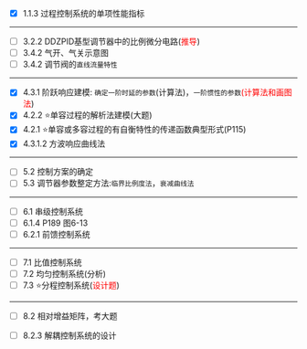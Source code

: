 - [x] 1.1.3 过程控制系统的单项性能指标  

---
- [ ] 3.2.2 DDZPID基型调节器中的比例微分电路(<font color=red>推导</font>)  
- [ ] 3.4.2 气开、气关示意图  
- [ ] 3.4.2 调节阀的`直线流量特性`  

---
- [x] 4.3.1 阶跃响应建模: `确定一阶时延的参数`(计算法)，`一阶惯性的参数`<font color=red>(计算法和画图法</font>)
- [x] 4.2.2 :star:单容过程的解析法建模(大题)  
- [x] 4.2.1 :star:单容或多容过程的有自衡特性的传递函数典型形式(P115)  
- [x] 4.3.1.2 方波响应曲线法  

---
- [ ] 5.2 控制方案的确定  
- [ ] 5.3 调节器参数整定方法:`临界比例度法`，`衰减曲线法`  

---
- [ ] 6.1 串级控制系统  
- [ ] 6.1.4 P189 图6-13
- [ ] 6.2.1 前馈控制系统  

---
- [ ] 7.1 比值控制系统  
- [ ] 7.2 均匀控制系统(分析)  
- [ ] 7.3 :star:分程控制系统(<font color=red>设计题</font>)  

---
- [ ] 8.2 相对增益矩阵，考大题
- [ ] 8.2.3 解耦控制系统的设计




